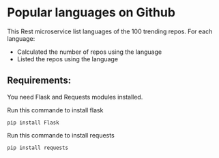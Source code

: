 # Popular languages on Github

This Rest microservice list languages of the 100 trending repos. For each language:
* Calculated the number of repos using the language
* Listed the repos using the language

## Requirements:
You need Flask and Requests modules installed.

Run this commande to install flask

`pip install Flask`

Run this commande to install requests

`pip install requests`
